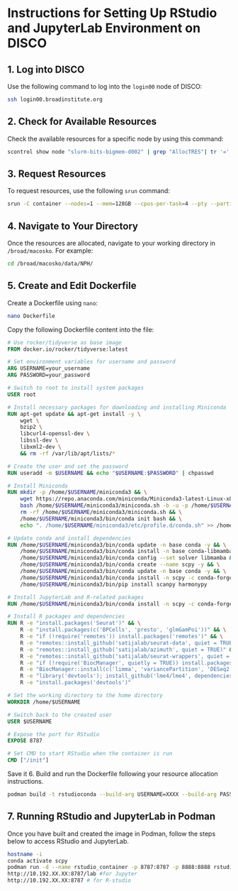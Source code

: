 
# Instructions for Setting Up RStudio and JupyterLab Environment on DISCO

## 1. Log into DISCO

Use the following command to log into the `login00` node of DISCO:

```bash
ssh login00.broadinstitute.org
```

## 2. Check for Available Resources

Check the available resources for a specific node by using this command:

```bash
scontrol show node "slurm-bits-bigmem-d002" | grep "AllocTRES"| tr '=' '	'|tr ',' '	'| awk  '{cores=64-$3; mem=(3584-$5)/1024; print "Remaining cores: " cores "\nRemaining memory (TB):: " mem}'
```

## 3. Request Resources

To request resources, use the following `srun` command:

```bash
srun -C container --nodes=1 --mem=128GB --cpus-per-task=4 --pty --partition=hpcx_macosko --time=02:00:00 /bin/bash
```

## 4. Navigate to Your Directory

Once the resources are allocated, navigate to your working directory in `/broad/macosko`. For example:

```bash
cd /broad/macosko/data/NPH/
```

## 5. Create and Edit Dockerfile

Create a Dockerfile using `nano`:

```bash
nano Dockerfile
```

Copy the following Dockerfile content into the file:

```dockerfile
# Use rocker/tidyverse as base image
FROM docker.io/rocker/tidyverse:latest

# Set environment variables for username and password
ARG USERNAME=your_username
ARG PASSWORD=your_password

# Switch to root to install system packages
USER root

# Install necessary packages for downloading and installing Miniconda
RUN apt-get update && apt-get install -y \
    wget \
    bzip2 \
    libcurl4-openssl-dev \
    libssl-dev \
    libxml2-dev \
    && rm -rf /var/lib/apt/lists/*

# Create the user and set the password
RUN useradd -m $USERNAME && echo "$USERNAME:$PASSWORD" | chpasswd

# Install Miniconda
RUN mkdir -p /home/$USERNAME/miniconda3 && \
    wget https://repo.anaconda.com/miniconda/Miniconda3-latest-Linux-x86_64.sh -O /home/$USERNAME/miniconda3/miniconda.sh && \
    bash /home/$USERNAME/miniconda3/miniconda.sh -b -u -p /home/$USERNAME/miniconda3 && \
    rm -rf /home/$USERNAME/miniconda3/miniconda.sh && \
    /home/$USERNAME/miniconda3/bin/conda init bash && \
    echo ". /home/$USERNAME/miniconda3/etc/profile.d/conda.sh" >> /home/$USERNAME/.bashrc

# Update conda and install dependencies
RUN /home/$USERNAME/miniconda3/bin/conda update -n base conda -y && \
    /home/$USERNAME/miniconda3/bin/conda install -n base conda-libmamba-solver -y && \
    /home/$USERNAME/miniconda3/bin/conda config --set solver libmamba && \
    /home/$USERNAME/miniconda3/bin/conda create --name scpy -y && \
    /home/$USERNAME/miniconda3/bin/conda update -n base conda -y && \
    /home/$USERNAME/miniconda3/bin/conda install -n scpy -c conda-forge scanpy python-igraph leidenalg -y && \
    /home/$USERNAME/miniconda3/bin/pip install scanpy harmonypy

# Install JupyterLab and R-related packages
RUN /home/$USERNAME/miniconda3/bin/conda install -n scpy -c conda-forge jupyterlab

# Install R packages and dependencies
RUN R -e "install.packages('Seurat')" && \
    R -e "install.packages(c('BPCells', 'presto', 'glmGamPoi'))" && \
    R -e "if (!require('remotes')) install.packages('remotes')" && \
    R -e "remotes::install_github('satijalab/seurat-data', quiet = TRUE)" && \
    R -e "remotes::install_github('satijalab/azimuth', quiet = TRUE)" && \
    R -e "remotes::install_github('satijalab/seurat-wrappers', quiet = TRUE)" && \
    R -e "if (!require('BiocManager', quietly = TRUE)) install.packages('BiocManager')" && \
    R -e "BiocManager::install(c('limma', 'variancePartition', 'DESeq2', 'Nebulosa', 'MAST'))" && \
    R -e "library('devtools'); install_github('lme4/lme4', dependencies = TRUE)" && \
    R -e "install.packages('devtools')"

# Set the working directory to the home directory
WORKDIR /home/$USERNAME

# Switch back to the created user
USER $USERNAME

# Expose the port for RStudio
EXPOSE 8787

# Set CMD to start RStudio when the container is run
CMD ["/init"]

```
Save it 
6. Build and run the Dockerfile following your resource allocation instructions.

```bash
podman build -t rstudioconda --build-arg USERNAME=XXXX --build-arg PASSWORD=XXXX -f Dockerfile .
```



## 7. Running RStudio and JupyterLab in Podman

Once you have built and created the image in Podman, follow the steps below to access RStudio and JupyterLab.



```bash
hostname -i
conda activate scpy
podman run -d --name rstudio_container -p 8787:8787 -p 8888:8888 rstudioconda
http://10.192.XX.XX:8787/lab #for Jupyter
http://10.192.XX.XX:8787 # for R-studio

   ```


